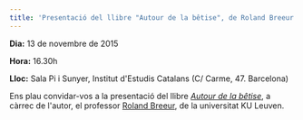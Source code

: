```yaml
---
title: 'Presentació del llibre "Autour de la bêtise", de Roland Breeur'
---
```


**Dia:** 13 de novembre de 2015

**Hora:** 16.30h

**Lloc:** Sala Pi i Sunyer, Institut d'Estudis Catalans (C/ Carme, 47. Barcelona)

Ens plau convidar-vos a la presentació del llibre [_Autour de la bêtise_](https://www.classiques-garnier.com/editions/index.php?option=com_virtuemart&page=shop.product_details&flypage=flypage_garnier.tpl&product_id=2028&vmcchk=1&Itemid=1), a càrrec de l'autor, el professor [Roland Breeur](http://hiw.kuleuven.be/hua/staff-hua/00010879), de la universitat KU Leuven.
